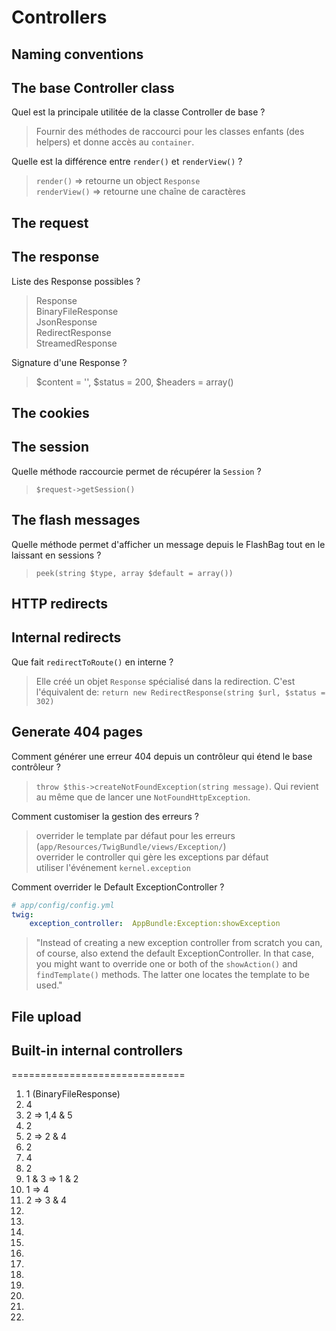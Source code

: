# Controllers

## Naming conventions

>

## The base Controller class
Quel est la principale utilitée de la classe Controller de base ?
> Fournir des méthodes de raccourci pour les classes enfants (des helpers) et donne accès au `container`.

Quelle est la différence entre `render()` et `renderView()` ?
> `render()` => retourne un object `Response`  
> `renderView()` => retourne une chaîne de caractères  

## The request

>

## The response

Liste des Response possibles ?
> Response  
> BinaryFileResponse  
> JsonResponse  
> RedirectResponse  
> StreamedResponse  

Signature d'une Response ?  
> $content = '', $status = 200, $headers = array()

## The cookies

>

## The session
Quelle méthode raccourcie permet de récupérer la `Session` ?
> `$request->getSession()`

## The flash messages
Quelle méthode permet d'afficher un message depuis le FlashBag tout en le laissant en sessions ?
> `peek(string $type, array $default = array())`

## HTTP redirects

>

## Internal redirects
Que fait `redirectToRoute()` en interne ?
> Elle créé un objet `Response` spécialisé dans la redirection. C'est l'équivalent de: `return new RedirectResponse(string $url, $status = 302)`

## Generate 404 pages
Comment générer une erreur 404 depuis un contrôleur qui étend le base contrôleur ?
> `throw $this->createNotFoundException(string message)`. 
> Qui revient au même que de lancer une `NotFoundHttpException`.

Comment customiser la gestion des erreurs ?
> overrider le template par défaut pour les erreurs (`app/Resources/TwigBundle/views/Exception/`)  
> overrider le controller qui gère les exceptions par défaut  
> utiliser l'événement `kernel.exception`  

Comment overrider le Default ExceptionController ?
```yaml
# app/config/config.yml
twig:
    exception_controller:  AppBundle:Exception:showException
```

> "Instead of creating a new exception controller from scratch you can, of course, also extend the default ExceptionController. In that case, you might want to override one or both of the `showAction()` and `findTemplate()` methods. The latter one locates the template to be used."

## File upload

>

## Built-in internal controllers

>

==============================

1. 1 (BinaryFileResponse)
2. 4
3. 2 => 1,4 & 5
4. 2
5. 2 => 2 & 4
6. 2
7. 4
8. 2
9. 1 & 3 => 1 & 2
10. 1 => 4
11. 2 => 3 & 4
12. 
13. 
14. 
15. 
16. 
17. 
18. 
19. 
20. 
21. 
22. 
